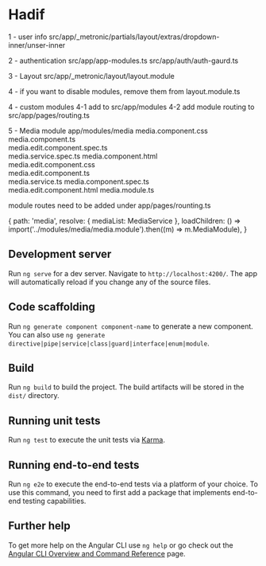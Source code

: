 # Hadif

1 - user info
src/app/_metronic/partials/layout/extras/dropdown-inner/unser-inner

2 - authentication
src/app/app-modules.ts
src/app/auth/auth-gaurd.ts

3 - Layout
src/app/_metronic/layout/layout.module

4 - if you want to disable modules, remove them from layout.module.ts

4 - custom modules
4-1 add to src/app/modules
4-2 add module routing to
src/app/pages/routing.ts

5 - Media module 
app/modules/media
media.component.css		
media.component.ts		
media.edit.component.spec.ts	
media.service.spec.ts
media.component.html		
media.edit.component.css	
media.edit.component.ts		
media.service.ts
media.component.spec.ts		
media.edit.component.html	media.module.ts


module routes need to be added under 
app/pages/rounting.ts

{
  path: 'media',
  resolve: {
    mediaList: MediaService
  },
  loadChildren: () =>
    import('../modules/media/media.module').then((m) => m.MediaModule),
}



## Development server

Run `ng serve` for a dev server. Navigate to `http://localhost:4200/`. The app will automatically reload if you change any of the source files.

## Code scaffolding

Run `ng generate component component-name` to generate a new component. You can also use `ng generate directive|pipe|service|class|guard|interface|enum|module`.

## Build

Run `ng build` to build the project. The build artifacts will be stored in the `dist/` directory.

## Running unit tests

Run `ng test` to execute the unit tests via [Karma](https://karma-runner.github.io).

## Running end-to-end tests

Run `ng e2e` to execute the end-to-end tests via a platform of your choice. To use this command, you need to first add a package that implements end-to-end testing capabilities.

## Further help

To get more help on the Angular CLI use `ng help` or go check out the [Angular CLI Overview and Command Reference](https://angular.io/cli) page.
